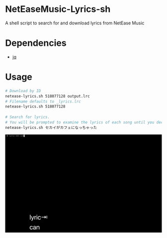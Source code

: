 # NetEaseMusic-Lyrics-sh
A shell script to search for and download lyrics from NetEase Music

# Dependencies 

- [jq](https://stedolan.github.io/jq/)

# Usage

```bash
# Download by ID
netease-lyrics.sh 518077128 output.lrc
# Filename defaults to _lyrics.lrc
netease-lyrics.sh 518077128

# Search for lyrics. 
# You will be prompted to examine the lyrics of each song until you decide the one to be saved.
netease-lyrics.sh セカイがカフェになっちゃった
```

![Demo](demo.gif)
